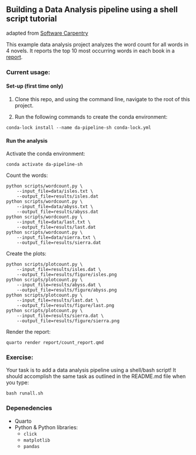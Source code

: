 ## Building a Data Analysis pipeline using a shell script tutorial
adapted from [Software Carpentry](http://software-carpentry.org/)

This example data analysis project analyzes the word count for all words in 4
novels. It reports the top 10 most occurring words in each book in a [report](doc/count_report.qmd).

### Current usage:

#### Set-up (first time only)

1. Clone this repo, and using the command line, navigate to the root of this project.

2. Run the following commands to create the conda environment:

```
conda-lock install --name da-pipeline-sh conda-lock.yml
```

#### Run the analysis 

Activate the conda environment:

```
conda activate da-pipeline-sh
```

Count the words:

```
python scripts/wordcount.py \
    --input_file=data/isles.txt \
    --output_file=results/isles.dat
python scripts/wordcount.py \
    --input_file=data/abyss.txt \
    --output_file=results/abyss.dat
python scripts/wordcount.py \
    --input_file=data/last.txt \
    --output_file=results/last.dat
python scripts/wordcount.py \
    --input_file=data/sierra.txt \
    --output_file=results/sierra.dat
``````

Create the plots:

```
python scripts/plotcount.py \
    --input_file=results/isles.dat \
    --output_file=results/figure/isles.png
python scripts/plotcount.py \
    --input_file=results/abyss.dat \
    --output_file=results/figure/abyss.png
python scripts/plotcount.py \
    --input_file=results/last.dat \
    --output_file=results/figure/last.png
python scripts/plotcount.py \
    --input_file=results/sierra.dat \
    --output_file=results/figure/sierra.png
```

Render the report:

```
quarto render report/count_report.qmd
```

### Exercise:

Your task is to add a data analysis pipeline using a shell/bash script!
It should accomplish the same task as outlined in the README.md file when you type:

```
bash runall.sh
```

### Depenedencies
- Quarto
- Python & Python libraries:
    - `click`
    - `matplotlib`
    - `pandas`
